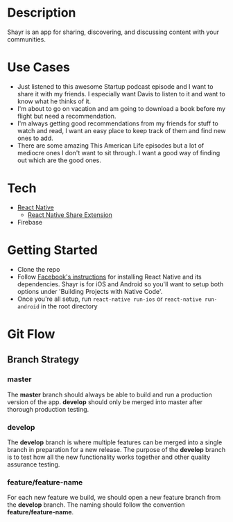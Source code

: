 # Description

Shayr is an app for sharing, discovering, and discussing content with your communities.

# Use Cases

- Just listened to this awesome Startup podcast episode and I want to share it with my friends. I especially want Davis to listen to it and want to know what he thinks of it.
- I'm about to go on vacation and am going to download a book before my flight but need a recommendation.
- I'm always getting good recommendations from my friends for stuff to watch and read, I want an easy place to keep track of them and find new ones to add.
- There are some amazing This American Life episodes but a lot of mediocre ones I don't want to sit through. I want a good way of finding out which are the good ones.

# Tech

- [React Native](https://facebook.github.io/react-native/)
  - [React Native Share Extension](https://github.com/alinz/react-native-share-extension)
- Firebase

# Getting Started

- Clone the repo
- Follow [Facebook's instructions](https://facebook.github.io/react-native/docs/getting-started.html) for installing React Native and its dependencies. Shayr is for iOS and Android so you'll want to setup both options under 'Building Projects with Native Code'.
- Once you're all setup, run `react-native run-ios` or `react-native run-android` in the root directory

# Git Flow

## Branch Strategy

### master

The **master** branch should always be able to build and run a production version of the app. **develop** should only be merged into master after thorough production testing.

### develop

The **develop** branch is where multiple features can be merged into a single branch in preparation for a new release. The purpose of the **develop** branch is to test how all the new functionality works together and other quality assurance testing.

### feature/feature-name

For each new feature we build, we should open a new feature branch from the **develop** branch. The naming should follow the convention **feature/feature-name**.
